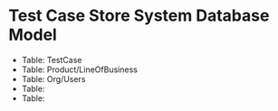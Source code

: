 # Test Case Store System Database Model

- Table: TestCase
- Table: Product/LineOfBusiness
- Table: Org/Users
- Table: 
- Table: 